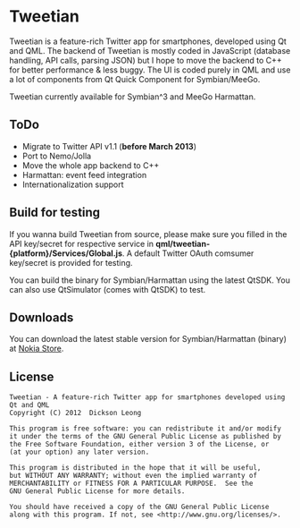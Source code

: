 Tweetian
========

Tweetian is a feature-rich Twitter app for smartphones, developed using Qt and QML.
The backend of Tweetian is mostly coded in JavaScript (database handling, API calls, parsing JSON)
but I hope to move the backend to C++ for better performance & less buggy. The UI is coded purely in QML
and use a lot of components from Qt Quick Component for Symbian/MeeGo.

Tweetian currently available for Symbian^3 and MeeGo Harmattan.

ToDo
----

* Migrate to Twitter API v1.1 (__before March 2013__)
* Port to Nemo/Jolla
* Move the whole app backend to C++
* Harmattan: event feed integration
* Internationalization support

Build for testing
-----------------

If you wanna build Tweetian from source, please make sure you filled in the API key/secret
for respective service in __qml/tweetian-{platform}/Services/Global.js__. A default Twitter
OAuth comsumer key/secret is provided for testing.

You can build the binary for Symbian/Harmattan using the latest QtSDK.
You can also use QtSimulator (comes with QtSDK) to test.

Downloads
---------

You can download the latest stable version for Symbian/Harmattan (binary) at
[Nokia Store](http://store.ovi.com/content/280255).

License
-------

    Tweetian - A feature-rich Twitter app for smartphones developed using Qt and QML
    Copyright (C) 2012  Dickson Leong

    This program is free software: you can redistribute it and/or modify
    it under the terms of the GNU General Public License as published by
    the Free Software Foundation, either version 3 of the License, or
    (at your option) any later version.

    This program is distributed in the hope that it will be useful,
    but WITHOUT ANY WARRANTY; without even the implied warranty of
    MERCHANTABILITY or FITNESS FOR A PARTICULAR PURPOSE.  See the
    GNU General Public License for more details.

    You should have received a copy of the GNU General Public License
    along with this program. If not, see <http://www.gnu.org/licenses/>.

